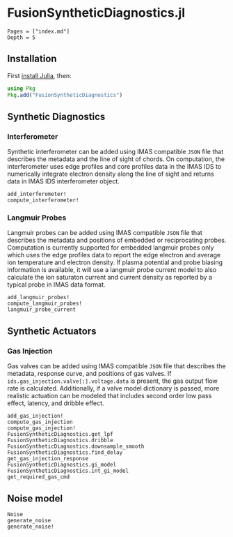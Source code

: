 
# FusionSyntheticDiagnostics.jl 

```@contents
Pages = ["index.md"]
Depth = 5
```

## Installation

First [install Julia](https://github.com/JuliaLang/juliaup?tab=readme-ov-file#juliaup---julia-version-manager), then:

```julia
using Pkg
Pkg.add("FusionSyntheticDiagnostics")
```

## Synthetic Diagnostics

### Interferometer

Synthetic interferometer can be added using IMAS compatible `JSON` file that describes the metadata and the line of sight of chords. On computation, the interferometer uses edge profiles and core profiles data in the IMAS IDS to numerically integrate electron density along the line of sight and returns data in IMAS IDS interferometer object.

```@docs
add_interferometer!
compute_interferometer!
```

### Langmuir Probes

Langmuir probes can be added using IMAS compatible `JSON` file that describes the metadata and positions of embedded or reciprocating probes. Computation is currently supported for embedded langmuir probes only which uses the edge profiles data to report the edge electron and average ion temperature and electron density. If plasma potential and probe biasing information is available, it will use a langmuir probe current model to also calculate the ion saturaton current and current density as reported by a typical probe in IMAS data format.

```@docs
add_langmuir_probes!
compute_langmuir_probes!
langmuir_probe_current
```

## Synthetic Actuators

### Gas Injection

Gas valves can be added using IMAS compatible `JSON` file that describes the metadata, response curve, and positions of gas valves. If `ids.gas_injection.valve[:].voltage.data` is present, the gas output flow rate is calculated. Additionally, if a valve model dictionary is passed, more realistic actuation can be modeled that includes second order low pass effect, latency, and dribble effect.

```@docs
add_gas_injection!
compute_gas_injection
compute_gas_injection!
FusionSyntheticDiagnostics.get_lpf
FusionSyntheticDiagnostics.dribble
FusionSyntheticDiagnostics.downsample_smooth
FusionSyntheticDiagnostics.find_delay
get_gas_injection_response
FusionSyntheticDiagnostics.gi_model
FusionSyntheticDiagnostics.int_gi_model
get_required_gas_cmd
```

## Noise model

```@docs
Noise
generate_noise
generate_noise!
```
